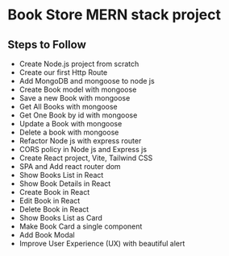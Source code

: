# Book Store MERN stack project

## Steps to Follow

-  Create Node.js project from scratch
-  Create our first Http Route
-  Add MongoDB and mongoose to node js
-  Create Book model with mongoose
-  Save a new Book with mongoose
-  Get All Books with mongoose
-  Get One Book by id with mongoose
-  Update a Book with mongoose
-  Delete a book with mongoose
-  Refactor Node js with express router
-  CORS policy in Node js and Express js
-  Create React project, Vite, Tailwind CSS
-  SPA and Add react router dom
-  Show Books List in React
-  Show Book Details in React
-  Create Book in React
-  Edit Book in React
-  Delete Book in React
-  Show Books List as Card
-  Make Book Card a single component
-  Add Book Modal
-  Improve User Experience (UX) with beautiful alert